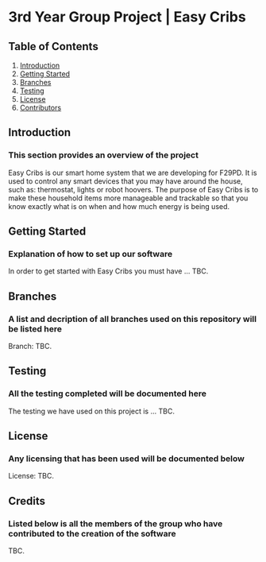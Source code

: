 # 3rd Year Group Project | Easy Cribs


## Table of Contents

1. [Introduction](#introduction)
2. [Getting Started](#getting-started)
3. [Branches](#branches)
4. [Testing](#testing)
5. [License](#license)
6. [Contributors](#contributors)


## Introduction

### This section provides an overview of the project

Easy Cribs is our smart home system that we are developing for F29PD. It is used to control any smart devices that you may have around the house, such as: thermostat, lights or robot hoovers. The purpose of Easy Cribs is to make these household items more manageable and trackable so that you know exactly what is on when and how much energy is being used.


## Getting Started

### Explanation of how to set up our software

In order to get started with Easy Cribs you must have ... TBC.


## Branches

### A list and decription of all branches used on this repository will be listed here

Branch: TBC.


## Testing

### All the testing completed will be documented here

The testing we have used on this project is ... TBC.


## License

### Any licensing that has been used will be documented below

License: TBC.


## Credits

### Listed below is all the members of the group who have contributed to the creation of the software

TBC.